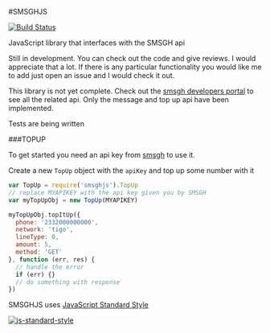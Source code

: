 #SMSGHJS

[![Build Status](https://secure.travis-ci.org/ngenerio/smsghjs.png?branch=master)](https://travis-ci.org/ngenerio/smsghjs)

JavaScript library that interfaces with the SMSGH api

Still in development. You can check out the code and give reviews. I would appreciate that a lot. If there is any particular functionality you would like me to add just open an issue and I would check it out.

This library is not yet complete. Check out the [smsgh developers portal](http://developers.smsgh.com) to see all the related api. Only the message and top up api have been implemented.

Tests are being written

###TOPUP

To get started you need an api key from [smsgh](http://smsgh.com) to use it.

Create a new `TopUp` object with the `apiKey` and top up some number with it

```js
var TopUp = require('smsghjs').TopUp
// replace MYAPIKEY with the api key given you by SMSGH
var myTopUpObj = new TopUp(MYAPIKEY)

myTopUpObj.topItUp({
  phone: '2332000000000',
  network: 'tigo',
  lineType: 0,
  amount: 5,
  method: 'GET'
}, function (err, res) {
  // handle the error
  if (err) {}
  // do something with response
})
```
SMSGHJS uses [JavaScript Standard Style](https://github.com/feross/standard)

[![js-standard-style](https://cdn.rawgit.com/feross/standard/master/badge.svg)](https://github.com/feross/standard)
